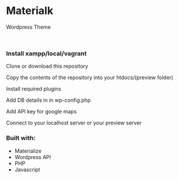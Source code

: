 <h1>Materialk</h1>
<p>Wordpress Theme</p>
<br>
<h3>Install xampp/local/vagrant</h3>
<p>Clone or download this repository</p>
<p>Copy the contents of the repository into your htdocs/(preview folder)</p>
<p>Install required plugins</p>
<p>Add DB details in in wp-config.php</p>
<p>Add API key for google maps</p>
<p>Connect to your localhost server or your preview server</p>
<h3>Built with:</h3>
<ul>
    <li>Materialize</li>
    <li>Wordpress API</li>
    <li>PHP</li>
    <li>Javascript</li>
</ul>

